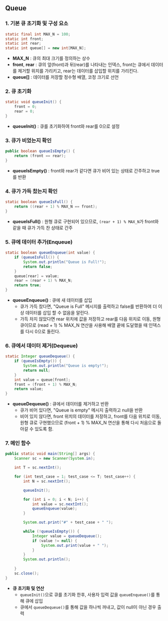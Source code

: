 ## Queue

### 1. 기본 큐 초기화 및 구성 요소
```java
static final int MAX_N = 100;
static int front;
static int rear;
static int queue[] = new int[MAX_N];
```

- **MAX_N** : 큐의 최대 크기를 정의하는 상수
- **front**, **rear** : 큐의 앞(front)과 뒤(rear)를 나타내는 인덱스, front는 큐에서 데이터를 제거할 위치를 가리키고, rear는 데이터를 삽입할 위치를 가리킨다.
- **queue[]** : 데이터를 저장할 정수형 배열, 코정 크기로 선언

### 2. 큐 초기화
```java
static void queueInit() {
    front = 0;
    rear = 0;
}
```

- **queueInit()** : 큐를 초기화하여 front와 rear를 0으로 설정

### 3. 큐가 비었는지 확인
```java
public boolean queueIsEmpty() {
    return (front == rear);
}
```

- **queueIsEmpty()** : front와 rear가 같다면 큐가 비어 있는 상태로 간주하고 true를 반환


### 4. 큐가 가득 찼는지 확인
```java
static boolean queueIsFull() {
    return ((rear + 1) % MAX_N == front);
}
```

- **queueIsFull()** : 원형 큐로 구현되어 있으므로, `(rear + 1) % MAX_N`가 front와 같을 때 큐가 가득 찬 상태로 간주


### 5. 큐에 데이터 추가(Enqueue)
```java
static boolean queueEnqueue(int value) {
    if (queueIsFull()) {
        System.out.println("Queue is Full!");
        return false;
    }
    queue[rear] = value;
    rear = (rear + 1) % MAX_N;
    return true;
}
```

- **queueEnqueue()** : 큐에 새 데이터를 삽입
  - 큐가 가득 찼다면, "Queue is Full" 메시지를 출력하고 false를 반환하여 더 이상 데이터를 삽입 할 수 없음을 알린다.
  - 가득 차지 않았다면 rear 위치에 값을 저장하고 rear를 다음 위치로 이동, 원형 큐이므로 (read + 1) % MAX_N 연산을 사용해 배열 끝에 도달했을 때 인덱스를 다시 0으로 돌린다.

### 6. 큐에서 데이터 제거(Dequeue)
```java
static Integer queueDequeue() {
    if (queueIsEmpty()) {
        System.out.println("Queue is empty!");
        return null;
    }
    int value = queue[front];
    front = (front + 1) % MAX_N;
    return value;
}
```

- **queueDequeue()** : 큐에서 데이터를 제거하고 반환
  - 큐가 비어 있다면, "Queue is empty" 메시지 출력하고 null을 반환
  - 비어 있지 않다면, front 위치의 데이터를 저장하고, front를 다음 위치로 이동, 원형 큐로 구현했으므로 (front + 1) % MAX_N 연산을 통해 다시 처음으로 돌아갈 수 있도록 함.

### 7. 메인 함수
```java
public static void main(String[] args) {
    Scanner sc = new Scanner(System.in);

    int T = sc.nextInt();

    for (int test_case = 1; test_case <= T; test_case++) {
        int N = sc.nextInt();

        queueInit();

        for (int i = 0; i < N; i++) {
            int value = sc.nextInt();
            queueEnqueue(value);
        }

        System.out.print("#" + test_case + " ");

        while (!queueIsEmpty()) {
            Integer value = queueDequeue();
            if (value != null) {
                System.out.print(value + " ");
            }
        }
        System.out.println();
        
    }
    sc.close();
}
```
- **큐 초기화 및 연산**
  - `queueInit()`으로 큐를 초기화 한후, 사용자 입력 값을 `queueEnqueue()`를 통해 큐에 삽입
  - 큐에서 `queueDequeue()`를 통해 값을 하나씩 꺼내고, 값이 null이 아닌 경우 출력